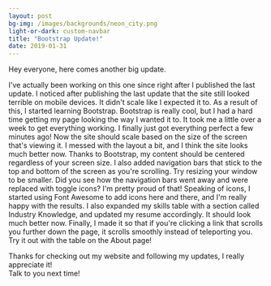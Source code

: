```yaml
---
layout: post
bg-img: /images/backgrounds/neon_city.png
light-or-dark: custom-navbar
title: "Bootstrap Update!"
date: 2019-01-31
---
```


Hey everyone, here comes another big update.
     
I've actually been working on this one since right after I published the last update. 
I noticed after publishing the last update that the site still looked terrible on mobile devices. 
It didn't scale like I expected it to. 
As a result of this, I started learning Bootstrap. 
Bootstrap is really cool, but I had a hard time getting my page looking the way I wanted it to. 
It took me a little over a week to get everything working.
I finally just got everything perfect a few minutes ago! 
Now the site should scale based on the size of the screen that's viewing it. 
I messed with the layout a bit, and I think the site looks much better now. 
Thanks to Bootstrap, my content should be centered regardless of your screen size.
I also added navigation bars that stick to the top and bottom of the screen as you're scrolling. 
Try resizing your window to be smaller. 
Did you see how the navigation bars went away and were replaced with toggle icons? 
I'm pretty proud of that!
Speaking of icons, I started using Font Awesome to add icons here and there, and I'm really happy with the results. 
I also expanded my skills table with a section called Industry Knowledge, and updated my resume accordingly. 
It should look much better now. 
Finally, I made it so that if you're clicking a link that scrolls you further down the page, it scrolls smoothly instead of teleporting you. 
Try it out with the table on the About page!
    
Thanks for checking out my website and following my updates, I really appreciate it!  
Talk to you next time!
